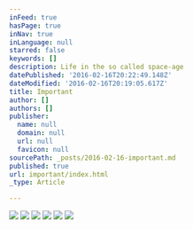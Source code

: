 ```yaml
---
inFeed: true
hasPage: true
inNav: true
inLanguage: null
starred: false
keywords: []
description: Life in the so called space-age
datePublished: '2016-02-16T20:22:49.148Z'
dateModified: '2016-02-16T20:19:05.617Z'
title: Important
author: []
authors: []
publisher:
  name: null
  domain: null
  url: null
  favicon: null
sourcePath: _posts/2016-02-16-important.md
published: true
url: important/index.html
_type: Article

---
```

![](https://the-grid-user-content.s3-us-west-2.amazonaws.com/631c49d9-1f22-49b4-856b-11847a5b3e68.jpg)
![](https://the-grid-user-content.s3-us-west-2.amazonaws.com/cecd3d0d-fc39-4ce9-b96d-874130d546fe.jpg)
![](https://the-grid-user-content.s3-us-west-2.amazonaws.com/7879cbfc-a52f-456c-a56d-0a4e9b05f292.jpg)
![](https://the-grid-user-content.s3-us-west-2.amazonaws.com/0b4857b3-3bc7-4fc1-b10d-9936ef5a1277.jpg)
![](https://the-grid-user-content.s3-us-west-2.amazonaws.com/c09cd367-93b8-4d28-962d-3d5a172611d7.jpg)
![](https://the-grid-user-content.s3-us-west-2.amazonaws.com/9e5f43f8-9c2e-4c10-af0d-5381e822daf5.jpg)